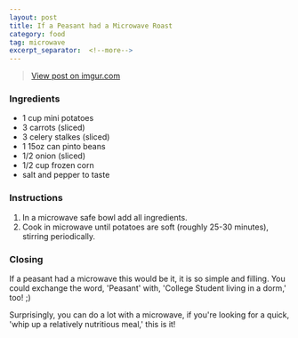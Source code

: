 ```yaml
---
layout: post
title: If a Peasant had a Microwave Roast
category: food
tag: microwave
excerpt_separator:  <!--more-->
---
```


<blockquote class="imgur-embed-pub" lang="en" data-id="a/NFRzo"><a href="//imgur.com/a/NFRzo">View post on imgur.com</a></blockquote><script async src="//s.imgur.com/min/embed.js" charset="utf-8"></script>

### Ingredients
* 1 cup mini potatoes
* 3 carrots (sliced)
* 3 celery stalkes (sliced)
* 1 15oz can pinto beans
* 1/2 onion (sliced)
* 1/2 cup frozen corn
* salt and pepper to taste

### Instructions
1. In a microwave safe bowl add all ingredients.
2. Cook in microwave until potatoes are soft (roughly 25-30 minutes), stirring periodically.

### Closing
If a peasant had a microwave this would be it, it is so simple and filling. You could exchange the word, 'Peasant' with, 'College Student living in a dorm,' too! ;)

Surprisingly, you can do a lot with a microwave, if you're looking for a quick, 'whip up a relatively nutritious meal,' this is it!